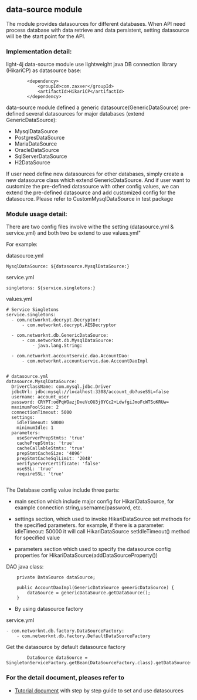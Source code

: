 ## data-source module

The module provides datasources for different databases. When API need  process database with data retrieve and data persistent, setting datasource will be the start point for the API.

### Implementation detail:

light-4j data-source module use lightweight java DB connection library (HikariCP) as datasource base:

```
        <dependency>
            <groupId>com.zaxxer</groupId>
            <artifactId>HikariCP</artifactId>
        </dependency>

```
data-source module defined a generic datasource(GenericDataSource)  pre-defined several datasources for major databases (extend GenericDataSource):

 - MysqlDataSource
 - PostgresDataSource
 - MariaDataSource
 - OracleDataSource
 - SqlServerDataSource
 - H2DataSource

If user need define new datasources for other databases, simply create a new datasource class which extend GenericDataSource.
And if user want to customize the pre-defined datasource with other config values, we can extend the pre-defined datasource and add customized config for the datasource.
Please refer to CustomMysqlDataSource in test package

### Module usage detail:

There are two config files involve withe the setting (datasource.yml & service.yml) and both two be extend to use values.yml"

For example:

datasource.yml

```
MysqlDataSource: ${datasource.MysqlDataSource:}

```

service.yml

```
singletons: ${service.singletons:}

```

values.yml

```
# Service Singletons
service.singletons:
  - com.networknt.decrypt.Decryptor:
      - com.networknt.decrypt.AESDecryptor

  - com.networknt.db.GenericDataSource:
      - com.networknt.db.MysqlDataSource:
          - java.lang.String:

  - com.networknt.accountservic.dao.AccountDao:
      - com.networknt.accountservic.dao.AccountDaoImpl


# datasource.yml
datasource.MysqlDataSource:
  DriverClassName: com.mysql.jdbc.Driver
  jdbcUrl: jdbc:mysql://localhost:3308/account_db?useSSL=false
  username: account_user
  password: CRYPT:odPqWOazjDxeVcOU3j0YCc2+LdwfgiJmoFcWTSoKRUw=
  maximumPoolSize: 2
  connectionTimeout: 5000
  settings:
    idleTimeout: 50000
    minimumIdle: 1
  parameters:
    useServerPrepStmts: 'true'
    cachePrepStmts: 'true'
    cacheCallableStmts: 'true'
    prepStmtCacheSize: '4096'
    prepStmtCacheSqlLimit: '2048'
    verifyServerCertificate: 'false'
    useSSL: 'true'
    requireSSL: 'true'


```
The Database config value include three parts:

- main section which include major config for HikariDataSource, for example connection string,username/password, etc.

- settings section, which used to invoke HikariDataSource set methods for the specified parameters.
  for example, if there is a parameter:  idleTimeout: 50000
  it will call HikariDataSource setIdleTimeout() method for specified value

- parameters section which used to specify the datasource config properties for HikariDataSource(addDataSourceProperty())

DAO java class:

```
    private DataSource dataSource;

    public AccountDaoImpl(GenericDataSource genericDataSource) {
        dataSource = genericDataSource.getDataSource();
    }

```

- By using datasource factory

service.yml
```
- com.networknt.db.factory.DataSourceFactory:
    - com.networknt.db.factory.DefaultDataSourceFactory
```

Get the datasource by default datasource factory

```
        DataSource dataSource = SingletonServiceFactory.getBean(DataSourceFactory.class).getDataSource("OracleDataSource");
```


### For the detail document, pleases refer to

* [Tutorial document](https://doc.networknt.com/concern/datasource/#readout) with step by step guide to set and use datasources
